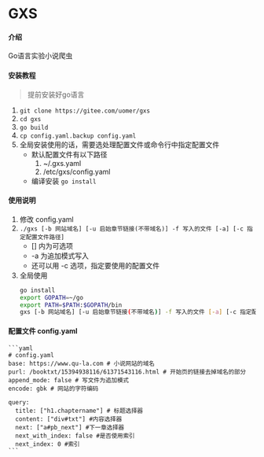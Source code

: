 # GXS

#### 介绍
Go语言实验小说爬虫

#### 安装教程

> 提前安装好go语言

1.  `git clone https://gitee.com/uomer/gxs`
2.  `cd gxs`
3.  `go build`
4.  `cp config.yaml.backup config.yaml`
5.  全局安装使用的话，需要选处理配置文件或命令行中指定配置文件
    * 默认配置文件有以下路径
        1. ~/.gxs.yaml
        2. /etc/gxs/config.yaml
    * 编译安装 `go install`

#### 使用说明

1.  修改 config.yaml
2.  `./gxs [-b 网站域名] [-u 启始章节链接(不带域名)] -f 写入的文件 [-a] [-c 指定配置文件路径]`
    - [] 内为可选项
    - -a 为追加模式写入
    - 还可以用 -c 选项，指定要使用的配置文件
3.  全局使用
    ```sh
    go install
    export GOPATH=~/go
    export PATH=$PATH:$GOPATH/bin
    gxs [-b 网站域名] [-u 启始章节链接(不带域名)] -f 写入的文件 [-a] [-c 指定配置文件路径]
    ```

#### 配置文件 config.yaml
    ```yaml
    # config.yaml
    base: https://www.qu-la.com # 小说网站的域名
    purl: /booktxt/15394938116/61371543116.html # 开始页的链接去掉域名的部分
    append_mode: false # 写文件为追加模式
    encode: gbk # 网站的字符编码

    query:
      title: ["h1.chaptername"] # 标题选择器
      content: ["div#txt"] #内容选择器
      next: ["a#pb_next"] #下一章选择器
      next_with_index: false #是否使用索引
      next_index: 0 #索引
    ```